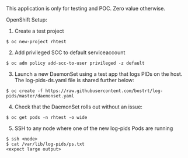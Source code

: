 This application is only for testing and POC. Zero value otherwise.

OpenShift Setup:

1. Create a test project
```
$ oc new-project rhtest
```
2. Add privileged SCC to default serviceaccount
```
$ oc adm policy add-scc-to-user privileged -z default
```
3. Launch a new DaemonSet using a test app that logs PIDs on the host. The log-pids-ds.yaml file is shared further below:
```
$ oc create -f https://raw.githubusercontent.com/bostrt/log-pids/master/daemonset.yaml
```
4. Check that the DaemonSet rolls out without an issue:
```
$ oc get pods -n rhtest -o wide
```
5. SSH to any node where one of the new log-pids Pods are running
```
$ ssh <node>
$ cat /var/lib/log-pids/ps.txt
<expect large output>
```
